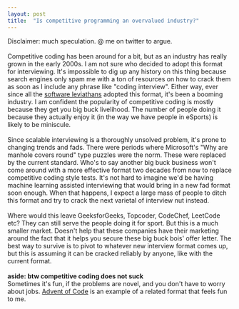 ```yaml
---
layout: post
title:  "Is competitive programming an overvalued industry?"
---
```


<div dir="ltr"><div>Disclaimer: much speculation. @ me on twitter to argue.</div><div><br></div><div>Competitive coding has been around for a bit, but as an industry has really grown in the early 2000s. I am not sure who decided to adopt this format for interviewing. It&#39;s impossible to dig up any history on this thing because search engines only spam me with a ton of resources on how to crack them as soon as I include any phrase like &quot;coding interview&quot;. Either way, ever since all the <a href="https://www.sledgeworx.io/software-leviathans/">software leviathans</a> adopted this format, it&#39;s been a booming industry. I am confident the popularity of competitive coding is mostly because they get you big buck livelihood. The number of people doing it because they actually enjoy it (in the way we have people in eSports) is likely to be miniscule.<br></div><div><br></div><div>Since scalable interviewing is a thoroughly unsolved problem, it&#39;s prone to changing trends and fads. There were periods where Microsoft&#39;s &quot;Why are manhole covers round&quot; type puzzles were the norm. These were replaced by the current standard. Who&#39;s to say another big buck business won&#39;t come around with a more effective format two decades from now to replace competitive coding style tests. It&#39;s not hard to imagine we&#39;d be having machine learning assisted interviewing that would bring in a new fad format soon enough. When that happens, I expect a large mass of people to ditch this format and try to crack the next varietal of interview nut instead.<br></div><div><br></div><div>Where would this leave GeeksforGeeks, Topcoder, CodeChef, LeetCode etc? They can still serve the people doing it for sport. But this is a much smaller market. Doesn&#39;t help that these companies have their marketing around the fact that it helps you secure these big buck bois&#39; offer letter. The best way to survive is to pivot to whatever new interview format comes up, but this is assuming it can be cracked reliably by anyone, like with the current format.<br></div><div><br></div><div><b>aside: btw competitive coding does not suck</b></div><div>Sometimes it&#39;s fun, if the problems are novel, and you don&#39;t have to worry about jobs. <a href="https://adventofcode.com/">Advent of Code</a> is an example of a related format that feels fun to me.<br></div><div><b></b></div><div><br></div><div><br></div></div>
